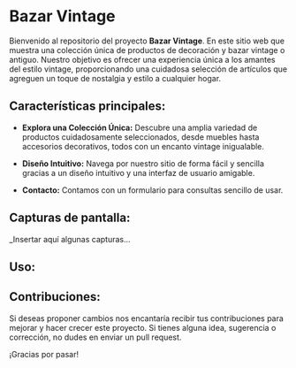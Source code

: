 # Bazar Vintage

Bienvenido al repositorio del proyecto **Bazar Vintage**. En este sitio web que muestra una colección única de productos de decoración y bazar vintage o antiguo. Nuestro objetivo es ofrecer una experiencia única a los amantes del estilo vintage, proporcionando una cuidadosa selección de artículos que agreguen un toque de nostalgia y estilo a cualquier hogar.

## Características principales:

- **Explora una Colección Única:** Descubre una amplia variedad de productos cuidadosamente seleccionados, desde muebles hasta accesorios decorativos, todos con un encanto vintage inigualable.

- **Diseño Intuitivo:** Navega por nuestro sitio de forma fácil y sencilla gracias a un diseño intuitivo y una interfaz de usuario amigable.

- **Contacto:** Contamos con un formulario para consultas sencillo de usar.

## Capturas de pantalla:

_Insertar aquí algunas capturas...

## Uso:

## Contribuciones:

Si deseas proponer cambios nos encantaría recibir tus contribuciones para mejorar y hacer crecer este proyecto. Si tienes alguna idea, sugerencia o corrección, no dudes en enviar un pull request.

¡Gracias por pasar!
